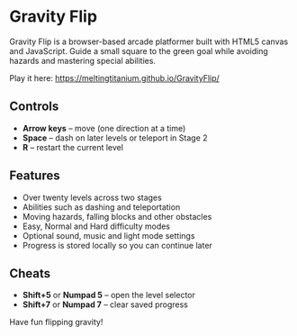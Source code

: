 # Gravity Flip

Gravity Flip is a browser-based arcade platformer built with HTML5 canvas and JavaScript. Guide a small square to the green goal while avoiding hazards and mastering special abilities.

Play it here: <https://meltingtitanium.github.io/GravityFlip/>

## Controls

- **Arrow keys** &ndash; move (one direction at a time)
- **Space** &ndash; dash on later levels or teleport in Stage 2
- **R** &ndash; restart the current level

## Features

- Over twenty levels across two stages
- Abilities such as dashing and teleportation
- Moving hazards, falling blocks and other obstacles
- Easy, Normal and Hard difficulty modes
- Optional sound, music and light mode settings
- Progress is stored locally so you can continue later

## Cheats 
- **Shift+5** or **Numpad 5** &ndash; open the level selector
- **Shift+7** or **Numpad 7** &ndash; clear saved progress


Have fun flipping gravity!

